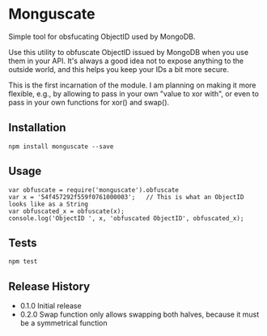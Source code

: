 Monguscate
==========

Simple tool for obsfucating ObjectID used by MongoDB.

Use this utility to obfuscate ObjectID issued by MongoDB when you use them in your API. It's always a good idea not to
expose anything to the outside world, and this helps you keep your IDs a bit more secure.

This is the first incarnation of the module. I am planning on making it more flexible, e.g., by allowing to pass in
your own "value to xor with", or even to pass in your own functions for xor() and swap().

## Installation

  ```npm install monguscate --save```

## Usage

  ```
  var obfuscate = require('monguscate').obfuscate
  var x = '54f457292f559f0761000003';   // This is what an ObjectID looks like as a String
  var obfuscated_x = obfuscate(x);
  console.log('ObjectID ', x, 'obfuscated ObjectID', obfuscated_x);
  ```

## Tests

  ```npm test```

## Release History

* 0.1.0 Initial release
* 0.2.0 Swap function only allows swapping both halves, because it must be a symmetrical function
